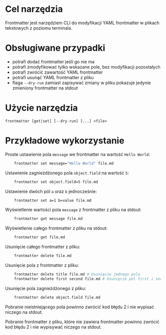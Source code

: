 
# Cel narzędzia
Frontmatter jest narzędziem CLI do modyfikacji YAML frontmatter w plikach tekstowych z poziomu terminala.

# Obsługiwane przypadki
- potrafi dodać frontmatter jeśli go nie ma
- potrafi zmodyfikować tylko wskazane pole, bez modyfikacji pozostałych
- potrafi zwrócić zawartość YAML frontmatter
- potrafi usunąć YAML frontmatter z pliku
- flaga `--dry-run` zamiast zapisywać zmiany w pliku pokazuje jedynie zmieniony frontmatter na stdout

# Użycie narzędzia

```
frontmatter [get|set] [--dry-run] [...] <file>
```

# Przykładowe wykorzystanie

Proste ustawienie pola `message` we frontmatter na wartość `Hello World`:
```bash
    frontmatter set message="Hello World" file.md
```

Ustawienie zagnieżdżonego pola `object.field` na wartość `5`:
```bash
    frontmatter set object.field=5 file.md
```

Ustawienie dwóch pól `a` oraz `b` jednocześnie:
```bash
    frontmatter set a=1 b=value file.md
```

Wyświetlenie wartości pola `message` z frontmatter z pliku na stdout:
```bash
    frontmatter get message file.md
```

Wyświetlenie całego frontmatter z pliku na stdout:
```bash
    frontmatter get file.md
``` 

Usunięcie całego frontmatter z pliku:
```bash
    frontmatter delete file.md
```

Usunięcie pola z frontmatter z pliku:
```bash
    frontmatter delete title file.md # Usunięcie jednego pola
    frontmatter delete first second file.md # Usunięcie pól first i second z pliku
```

Usunięcie pola zagnieżdżonego z pliku:
```bash
    frontmatter delete object.field file.md
```

Pobranie nieistniejącego pola powinno zwrócić kod błędu 2 i nie wypisać niczego na stdout.

Pobranie frontmatter z pliku, które nie zawiera frontmatter powinno zwrócić kod błędu 2 i nie wypisywać niczego na stdout.




